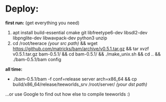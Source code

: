 # Deploy:

**first run:** (get everything you need)

1. apt install build-essential cmake git libfreetype6-dev libsdl2-dev libpnglite-dev libwavpack-dev python3 unzip
1. cd /root/teerace *(your src path)* && wget https://github.com/matricks/bam/archive/v0.5.1.tar.gz && tar xvzf v0.5.1.tar.gz bam-0.5.1/ && cd bam-0.5.1/ && ./make_unix.sh && cd .. && ./bam-0.5.1/bam config

**all time:**
* ./bam-0.5.1/bam -f conf=release server arch=x86_64 && cp build/x86_64/release/teeworlds_srv /root/server/ *(your dst path)*

...or use Google to find out how else to compile teeworlds :)
